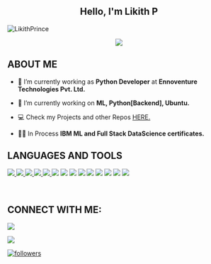 <h2 align="center">Hello, I'm Likith P</h2>

<p align="left"> <img src="https://komarev.com/ghpvc/?username=LikithPrince&label=Profile%20views&color=0e75b6&style=flat" alt="LikithPrince" /> </p>

<div align='center'>
<img src='https://readme-typing-svg.herokuapp.com/?font=ubuntu&color=16A085&center=true&lines=Python+Developer%20@%20Ennoventure;DataScience+Enthusiast'/>
</div>

## **ABOUT ME**

- 🔭 I’m currently working as **Python Developer** at **Ennoventure Technologies Pvt. Ltd.**

- 🌱 I’m currently working on **ML, Python[Backend], Ubuntu.**

- 💻 Check my Projects and other Repos [HERE.](https://github.com/LikithPrince/)

- 👨‍💻 In Process **IBM ML and Full Stack DataScience certificates.** 



## **LANGUAGES AND TOOLS**

<p align="left"> 
    <a href="https://www.python.org" target="_blank"> <img src="https://img.shields.io/badge/python-3670A0?style=for-the-badge&logo=python&logoColor=ffdd54"/> </a>
    <a href="https://pandas.pydata.org/" target="_blank"> <img src="https://img.shields.io/badge/pandas-%23150458.svg?style=for-the-badge&logo=pandas&logoColor=white"      /> </a> 
    <!-- <a href="https://numpy.org/" target="_blank"> <img src="https://img.shields.io/badge/Plotly-%233F4F75.svg?style=for-the-badge&logo=plotly&logoColor=white"> </a> -->
    <a href="https://jupyter.org/" target="_blank"> <img src="https://img.shields.io/badge/Jupyter-F37626.svg?&style=for-the-badge&logo=Jupyter&logoColor=white"/> </a>
    <a href="https://www.mongodb.com/" target="_blank"> <img src="https://img.shields.io/badge/MongoDB-%234ea94b.svg?style=for-the-badge&logo=mongodb&logoColor=white"/> </a>
    <a href="https://scikit-learn.org/stable/" target="_blank"> <img src="https://img.shields.io/badge/scikit--learn-%23F7931E.svg?style=for-the-badge&logo=scikit-learn&logoColor=white"/> </a> 
    <!-- <a href="https://plotly.com/" target="_blank"> <img src="https://img.shields.io/badge/Plotly-%233F4F75.svg?style=for-the-badge&logo=plotly&logoColor=white"/> </a> -->
    <img src="https://img.shields.io/badge/PyTorch-EE4C2C?style=for-the-badge&logo=pytorch&logoColor=white"/> </a>
    <img src="https://img.shields.io/badge/TensorFlow-FF6F00?style=for-the-badge&logo=tensorflow&logoColor=white"/> </a> 
    <img src="https://img.shields.io/badge/Keras-FF0000?style=for-the-badge&logo=keras&logoColor=white"/></a>
    <!-- <img src="https://img.shields.io/badge/circleci-343434?style=for-the-badge&logo=circleci&logoColor=white"></a> -->
    <img src="https://img.shields.io/badge/Amazon_AWS-FF9900?style=for-the-badge&logo=amazonaws&logoColor=white"/></a>
    <img src="https://img.shields.io/badge/GitHub_Actions-2088FF?style=for-the-badge&logo=github-actions&logoColor=white"/></a>
    <img src="https://img.shields.io/badge/Google_Cloud-4285F4?style=for-the-badge&logo=google-cloud&logoColor=white"/></a>
    <!-- <img src="https://img.shields.io/badge/Terraform-7B42BC?style=for-the-badge&logo=terraform&logoColor=white"/></a> -->
    <img src="https://img.shields.io/badge/fastapi-109989?style=for-the-badge&logo=FASTAPI&logoColor=white">
    <a href="https://flask.palletsprojects.com/en/2.1.x/" target="_blank"> <img src="https://img.shields.io/badge/Flask-000000?style=for-the-badge&logo=flask&logoColor=white"/></a>
    <!-- <a href="https://streamlit.io/" target="_blank"> <img src="https://img.shields.io/badge/Streamlit-FF4B4B?style=for-the-badge&logo=Streamlit&logoColor=white"/> </a> -->
    <a href="https://www.docker.com/" target="_blank"> <img src="https://img.shields.io/badge/Docker-2CA5E0?style=for-the-badge&logo=docker&logoColor=white"/> </a>
    <!-- <a href="https://www.heroku.com" target="_blank"> <img src="https://img.shields.io/badge/Heroku-430098?style=for-the-badge&logo=heroku&logoColor=white"/> </a> -->
    
   
   
</p>
<br/>



## **CONNECT WITH ME**:
<p align="left">
<a href = "https://www.linkedin.com/in/likith1996/"><img src="https://img.shields.io/badge/LinkedIn-0077B5?style=for-the-badge&logo=linkedin&logoColor=white"/></a>

<a href = "https://www.instagram.com/likith__prince/"><img src="https://img.shields.io/badge/Instagram-E4405F?style=for-the-badge&logo=instagram&logoColor=white"/></a>

<a href='https://github.com/LikithPrince'>
   <img alt='followers' title='Follow Me on GitHub' src='https://custom-icon-badges.herokuapp.com/github/followers/sukruth097?color=236ad3&labelColor=1155ba&style=for-the-badge&logo=person-add&label=Follow&logoColor=white'/>
<br>
</a>


